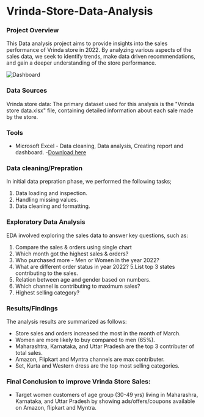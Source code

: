 # Vrinda-Store-Data-Analysis

### Project Overview

This Data analysis project aims to provide insights into the sales performance of Vrinda store in 2022. By analyzing various aspects of the sales data, we seek to identify trends, make data driven recommendations, and gain a deeper understanding of the store performance.


![Dashboard](https://github.com/danish9366/Vrinda-Store-Data-Analysis/assets/115393518/de737248-11f8-47e9-8fe9-9d95529a9347)


### Data Sources


Vrinda store data:  The primary dataset used for this analysis is the "Vrinda store data.xlsx" file, containing detailed information about each sale made by the store.


### Tools


- Microsoft Excel - Data cleaning, Data analysis, Creating report and dashboard.
   -[Download here](www.microsoft.com)


### Data cleaning/Prepration


In initial data prepration phase, we performed the following tasks;
1. Data loading and inspection.
2. Handling missing values.
3. Data cleaning and formatting.


### Exploratory Data Analysis


EDA involved exploring the sales data to answer key questions, such as:


1. Compare the sales & orders using single chart
2. Which month got the highest sales & orders?
3. Who purchased more - Men or Women in the year 2022?
4. What are different order status in year 2022?
5.List top 3 states contributing to the sales.
6. Relation between age and gender based on numbers.
7. Which channel is contributing to maximum sales?
8. Highest selling category?


### Results/Findings


The analysis results are summarized as follows:

- Store sales and orders increased the most in the month of March.
- Women are more likely to buy compared to men (65%).
- Maharashtra, Karnataka, and Uttar Pradesh are the top 3 contributer of total sales.
- Amazon, Flipkart and Myntra channels are max contributer.
- Set, Kurta and Western dress are the top most selling categories.

### Final Conclusion to improve Vrinda Store Sales:
- Target women customers of age group (30-49 yrs) living in Maharashra, Karnataka, and Uttar Pradesh by showing ads/offers/coupons available on Amazon, flipkart and Myntra. 

